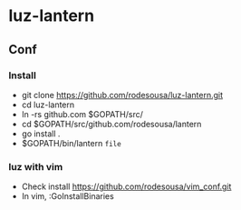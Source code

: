 # luz-lantern

## Conf

### Install

- git clone https://github.com/rodesousa/luz-lantern.git 
- cd luz-lantern
- ln -rs github.com $GOPATH/src/
- cd $GOPATH/src/github.com/rodesousa/lantern
- go install .
- $GOPATH/bin/lantern `file`

### luz with vim

- Check install https://github.com/rodesousa/vim_conf.git
- In vim, :GoInstallBinaries
